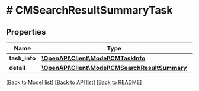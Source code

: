 # # CMSearchResultSummaryTask

## Properties

Name | Type | Description | Notes
------------ | ------------- | ------------- | -------------
**task_info** | [**\OpenAPI\Client\Model\CMTaskInfo**](CMTaskInfo.md) |  |
**detail** | [**\OpenAPI\Client\Model\CMSearchResultSummary**](CMSearchResultSummary.md) |  |

[[Back to Model list]](../../README.md#models) [[Back to API list]](../../README.md#endpoints) [[Back to README]](../../README.md)
